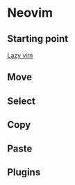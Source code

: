 # Neovim

## Starting point

[Lazy vim](https://www.lazyvim.org/)

## Move

## Select

## Copy

## Paste

## Plugins



